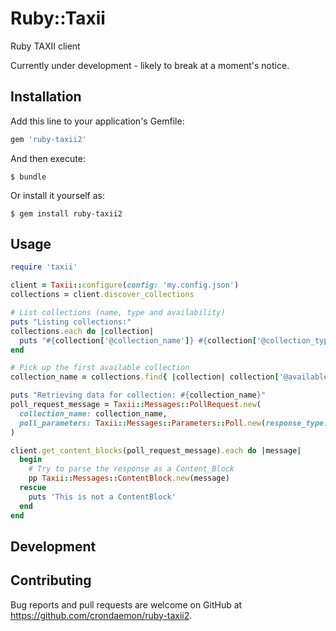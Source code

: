 # Ruby::Taxii

Ruby TAXII client

Currently under development - likely to break at a moment's notice.

## Installation

Add this line to your application's Gemfile:

```ruby
gem 'ruby-taxii2'
```

And then execute:

    $ bundle

Or install it yourself as:

    $ gem install ruby-taxii2

## Usage

```ruby
require 'taxii'

client = Taxii::configure(config: 'my.config.json')
collections = client.discover_collections

# List collections (name, type and availability)
puts "Listing collections:"
collections.each do |collection|
  puts "#{collection['@collection_name']} #{collection['@collection_type']} #{collection['@available']}"
end

# Pick up the first available collection
collection_name = collections.find{ |collection| collection['@available'] == 'true' }['@collection_name']

puts "Retrieving data for collection: #{collection_name}"
poll_request_message = Taxii::Messages::PollRequest.new(
  collection_name: collection_name,
  poll_parameters: Taxii::Messages::Parameters::Poll.new(response_type: 'FULL')
)

client.get_content_blocks(poll_request_message).each do |message|
  begin
    # Try to parse the response as a Content_Block
    pp Taxii::Messages::ContentBlock.new(message)
  rescue
    puts 'This is not a ContentBlock'
  end
end
```

## Development


## Contributing

Bug reports and pull requests are welcome on GitHub at https://github.com/crondaemon/ruby-taxii2.

